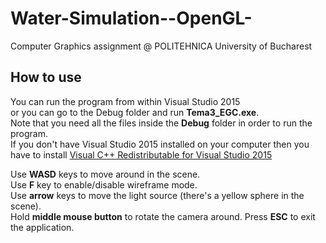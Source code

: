 # Water-Simulation--OpenGL-
Computer Graphics assignment @ POLITEHNICA University of Bucharest

## How to use
You can run the program from within Visual Studio 2015  
or you can go to the Debug folder and run **Tema3_EGC.exe**.  
Note that you need all the files inside the **Debug** folder in order to run the program.  
If you don't have Visual Studio 2015 installed on your computer then you  
have to install [Visual C++ Redistributable for Visual Studio 2015](https://www.microsoft.com/en-us/download/details.aspx?id=48145)

Use **WASD** keys to move around in the scene.  
Use **F** key to enable/disable wireframe mode.  
Use **arrow** keys to move the light source (there's a yellow sphere in the scene).  
Hold **middle mouse button** to rotate the camera around.
Press **ESC** to exit the application.
